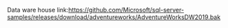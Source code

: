 Data ware house link:https://github.com/Microsoft/sql-server-samples/releases/download/adventureworks/AdventureWorksDW2019.bak
